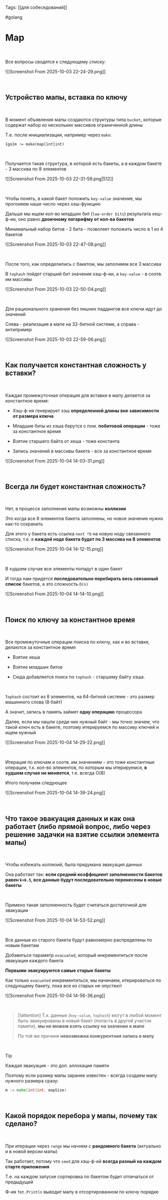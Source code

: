 Tags: [[для собеседований]]

#golang 



# Map


 


Все вопросы сводятся к следующему списку:

![[Screenshot From 2025-10-03 22-24-29.png]]

 
 


## Устройство мапы, вставка по ключу


 


В момент объявления мапы создаются структуры типа `bucket`, которые содержат набор из нескольких массивов ограниченной длины

Т.е. после инициализации, например через `make`: 


`{go}m := make(map[int]int)`

 

Получается такая структура, в которой есть бакеты, а в каждом бакете - 3 массива по 8 элементов

![[Screenshot From 2025-10-03 22-31-59.png|512]]

 


Чтобы понять, в какой бакет положить `key-value` значение, мы прогоняем наше число через хэш-функцию

Дальше мы ищем кол-во младших бит (`low-order bits`) результата хеш-ф-ии, оно равно **двоичному логарифму от кол-ва бакетов**

Минимальный набор битов - 2 бита - позволяет положить число в 1 из 4 бакетов

![[Screenshot From 2025-10-03 22-47-08.png]]

 


После того, как определились с бакетом, мы заполняем все 3 массива

В `tophash` пойдет старший бит значения хэш-ф-ии, а `key-value` - в соотв. им массивы

![[Screenshot From 2025-10-03 22-50-04.png]]

 


Для рационального хранения без лишних паддингов все ключи идут до значений

Слева - реализация в мапе на 32-битной системе, а справа - антипример

![[Screenshot From 2025-10-03 22-59-06.png]]

 
 

## Как получается константная сложность у вставки?


 


Каждая промежуточная операция для вставки в мапу делается за константное время:

- Хэш-ф-ия генерирует хэш **определенной длины вне зависимости от размера ключа**
  
- Младшие биты из хэша берутся с пом. **побитовой операции** - тоже за константное время
  
- Взятие старшего байта от хеша - тоже константа
  
- Запись значений в массивы бакета - все за константное время

![[Screenshot From 2025-10-04 14-03-31.png]]

 
 

## Всегда ли будет константная сложность?

 


Нет, в процессе заполнения мапы возможны **коллизии**

Это когда все 8 элементов бакета заполнены, но новое значение нужно как-то сохранить

Для этого у бакета есть ссылка `next *b` на новую ноду связанного списка, т.е. в **каждой ноде бакета будет по 3 массива на 8 элементов**

![[Screenshot From 2025-10-04 14-12-15.png]]

 


В худшем случае все элементы попадут в один бакет

И тогда нам придется **последовательно перебирать весь связанный список** бакетов, а это сложность `O(n)`

![[Screenshot From 2025-10-04 14-14-10.png]]

 
 

## Поиск по ключу за константное время

 


Все промежуточные операции поиска по ключу, как и во вставке, делаются за константное время

- Взятие хеша
  
- Взятие младших битов
  
- Сюда добавляется поиск по `tophash` - старшему байту хэша. 

 


`Tophash` состоит из 8 элементов, на 64-битной системе - это размер машинного слова (8 байт)

А значит, запись в память займет **одну операцию** процессора

Далее, если мы нашли среди них нужный байт - мы точно значем, что такой ключ есть в бакете, поэтому итерируемся по массиву ключей и ищем нужный 

![[Screenshot From 2025-10-04 14-29-22.png]]

 


Итерация по ключам и соотв. им значениям - это тоже константные операции, т.к. кол-во элементов, по которым мы итерируемся, **в худшем случае не меняется**, т.е. всегда O(8)

Итого получаем следующее

![[Screenshot From 2025-10-04 14-39-24.png]]

 
 

## Что такое эвакуация данных и как она работает (либо прямой вопрос, либо через решение задачки на **взятие ссылки элемента мапы**)


 


Чтобы избежать коллизий, была придумана эвакуация данных

Она работает так: **если средний коэффициент заполненности бакетов равен `k=6.5`, все данные будут последовательно перенесены в новые бакеты**

&emsp;

Примено такая заполненность будет считаться достаточной для эвакуации 

![[Screenshot From 2025-10-04 14-53-52.png]]

 


Все данные из старого бакета будут равномерно распределены по новым бакетам

Добавиться параметр `evacuated`, который инкрементиться после эвакуации каждого бакета

**Первыми эвакуируются самые старые бакеты**

Как только `evacuated` инкрементиться, мы начинаем, итерироваться по следующему бакету, пока все из старых не опустеют

![[Screenshot From 2025-10-04 14-56-36.png]]

 


> [!attention] 
> Т.к. данные (`key-value`, `tophash`) могут в любой момент быть эвакуированы в новый бакет (попасть в другой участок памяти), **мы не можем взять ссылку на значение в мапе**
> 
> По той же причине **невозможна конкурентная запись в мапу** 

 


>[!tip]  
> Каждая эвакуация - это доп. аллокация памяти
> 
> Поэтому если размер мапы заранее известен - всегда создаем мапу нужного размера сразу:
> 
> ```go
> m := make[int]int, mapSize) 
> ```
> 

 
 

## Какой порядок перебора у мапы, почему так сделано?


 


При итерации через `range` мы начнем с **рандомного бакета** (актуально и в новой версии мапы)


Так работает, потому что `seed` для хэш-ф-ий **всегда разный на каждом старте приложения**

Т.е. на каждом запуске сортировка по бакетом будет отличаться от предыдущей


Ф-ия `fmt.Println` выводит мапу в отсортированном по ключу порядке

 



